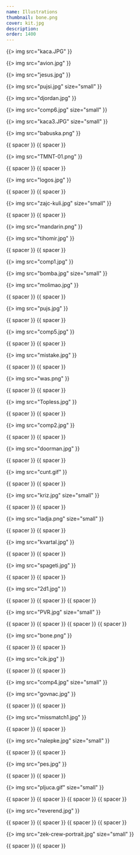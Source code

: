 ```yaml
---
name: Illustrations
thumbnail: bone.png
cover: kit.jpg
description: 
order: 1400
---
```


{{> img src="kaca.JPG" }}

{{> img src="avion.jpg" }}

{{> img src="jesus.jpg" }}

{{> img src="pujsi.jpg" size="small" }}

{{> img src="djordan.jpg" }}

{{> img src="comp6.jpg" size="small" }}

{{> img src="kaca3.JPG" size="small" }}

{{> img src="babuska.png" }}

{{ spacer }} {{ spacer }} 

{{> img src="TMNT-01.png" }}

{{ spacer }} {{ spacer }} 

{{> img src="logos.jpg" }}

{{ spacer }} {{ spacer }} 

{{> img src="zajc-kuli.jpg" size="small" }}

{{ spacer }} {{ spacer }} 

{{> img src="mandarin.png" }}

{{> img src="tihomir.jpg" }}

{{ spacer }} {{ spacer }} 

{{> img src="comp1.jpg" }}

{{> img src="bomba.jpg" size="small" }}

{{> img src="molimao.jpg" }}

{{ spacer }} {{ spacer }} 

{{> img src="pujs.jpg" }}

{{ spacer }} {{ spacer }} 

{{> img src="comp5.jpg" }}

{{ spacer }} {{ spacer }} 

{{> img src="mistake.jpg" }}

{{ spacer }} {{ spacer }} 

{{> img src="was.png" }}

{{ spacer }} {{ spacer }}

{{> img src="Topless.jpg" }}

{{ spacer }} {{ spacer }} 

{{> img src="comp2.jpg" }}

{{ spacer }} {{ spacer }}

{{> img src="doorman.jpg" }}

{{ spacer }} {{ spacer }}

{{> img src="cunt.gif" }}

{{ spacer }} {{ spacer }} 

{{> img src="kriz.jpg" size="small" }}

{{ spacer }} {{ spacer }} 

{{> img src="ladja.png" size="small" }}

{{ spacer }} {{ spacer }} 

{{> img src="kvartal.jpg" }}

{{ spacer }} {{ spacer }} 

{{> img src="spageti.jpg" }}

{{ spacer }} {{ spacer }}

{{> img src="2d1.jpg" }}

{{ spacer }} {{ spacer }} {{ spacer }}

{{> img src="PVR.jpg" size="small" }}

{{ spacer }} {{ spacer }} {{ spacer }} {{ spacer }}

{{> img src="bone.png" }}

{{ spacer }} {{ spacer }} 

{{>  img src="cik.jpg" }}

{{ spacer }} {{ spacer }} 

{{> img src="comp4.jpg" size="small" }}

{{> img src="govnac.jpg" }}

{{ spacer }} {{ spacer }} 

{{> img src="missmatch1.jpg" }}

{{ spacer }} {{ spacer }} 

{{> img src="nalepke.jpg" size="small" }}

{{ spacer }} {{ spacer }} 

{{> img src="pes.jpg" }}

{{ spacer }} {{ spacer }}

{{> img src="pljuca.gif" size="small" }}

{{ spacer }} {{ spacer }} {{ spacer }} {{ spacer }} 

{{> img src="reverend.jpg" }}

{{ spacer }} {{ spacer }} 
{{ spacer }} {{ spacer }} 

{{> img src="zek-crew-portrait.jpg" size="small" }}

{{ spacer }} {{ spacer }} 
